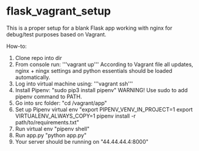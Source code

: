 # flask_vagrant_setup
This is a proper setup for a blank Flask app working with nginx for debug/test purposes based on Vagrant.

How-to:

1. Clone repo into dir
2. From console run:
'''vagrant up'''
According to Vagrant file all updates, nginx + ningx settings and python essentials should be loaded automatically.
3. Log into virtual machine using:
'''vagrant ssh'''
4. Install Pipenv:
"sudo pip3 install pipenv"
WARNING! Use sudo to add pipenv command to PATH.
5. Go into src folder:
"cd /vagrant/app"
6. Set up Pipenv virtual env
"export PIPENV_VENV_IN_PROJECT=1
    export VIRTUALENV_ALWAYS_COPY=1 
    pipenv install -r path/to/requirements.txt"
7. Run virtual env
"pipenv shell"
8. Run app.py
"python app.py"
9. Your server should be running on 
"44.44.44.4:8000"

